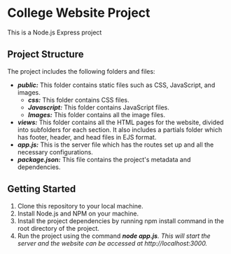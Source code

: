 <h1><b>College Website Project</b></h1>

<p></p>

<p>This is a Node.js Express project </p>


<h2><b>Project Structure</b></h2>

<p>The project includes the following folders and files:</p>

<ul>
<li><b><i>public:</i></b> This folder contains static files such as CSS, JavaScript, and images. 
<ul>
<li><b><i>css:</i></b> This folder contains CSS files.</li>
<li><b><i>Javascript:</i></b> This folder contains JavaScript files.</li>
<li><b><i>Images:</i></b> This folder contains all the image files.</li>
</ul>
</li>

<li><b><i>views:</i></b> This folder contains all the HTML pages for the website, divided into subfolders for each section. It also includes a partials folder which has footer, header, and head files in EJS format.</li>
<li><b><i>app.js:</i></b> This is the server file which has the routes set up and all the necessary configurations.</li>
<li><b><i>package.json:</i></b> This file contains the project's metadata and dependencies.</li>
</ul>

<h2><b>Getting Started</b></h2>

<ol>
<li>Clone this repository to your local machine.</li>
<li>Install Node.js and NPM on your machine.</li>
<li>Install the project dependencies by running npm install command in the root directory of the project.</li>
<li>Run the project using the command <b><i>node app.js<i></b>. This will start the server and the website can be accessed at<a> http://localhost:3000.</a></li>
</ol>